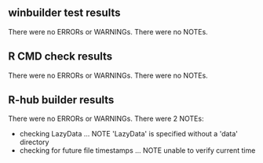 ## winbuilder test results
There were no ERRORs or WARNINGs. 
There were no NOTEs.



## R CMD check results
There were no ERRORs or WARNINGs. 
There were no NOTEs.



## R-hub builder results
There were no ERRORs or WARNINGs. 
There were 2 NOTEs:

* checking LazyData ... NOTE
  'LazyData' is specified without a 'data' directory
* checking for future file timestamps ... NOTE
  unable to verify current time
